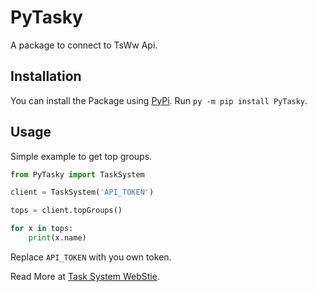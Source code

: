 # PyTasky
A package to connect to TsWw Api.

## Installation
You can install the Package using [PyPi](https://pypi.org/project/PyTasky/).
Run `py -m pip install PyTasky`.

## Usage
Simple example to get top groups.

```py
from PyTasky import TaskSystem

client = TaskSystem('API_TOKEN') 

tops = client.topGroups()

for x in tops:
    print(x.name)
```

Replace `API_TOKEN` with you own token.

Read More at [Task System WebStie](https://taskyonline.com/docs.html).

